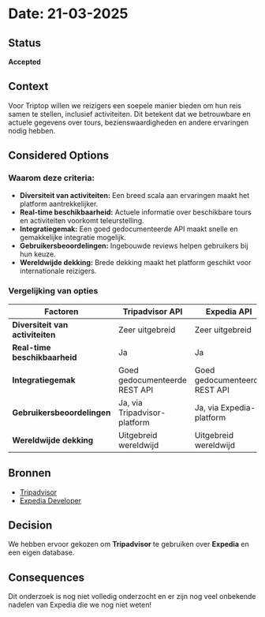 # Date: 21-03-2025

## Status
**Accepted**

## Context
Voor Triptop willen we reizigers een soepele manier bieden om hun reis samen te stellen, inclusief activiteiten. Dit betekent dat we betrouwbare en actuele gegevens over tours, bezienswaardigheden en andere ervaringen nodig hebben.

## Considered Options
### Waarom deze criteria:
- **Diversiteit van activiteiten:** Een breed scala aan ervaringen maakt het platform aantrekkelijker.
- **Real-time beschikbaarheid:** Actuele informatie over beschikbare tours en activiteiten voorkomt teleurstelling.
- **Integratiegemak:** Een goed gedocumenteerde API maakt snelle en gemakkelijke integratie mogelijk.
- **Gebruikersbeoordelingen:** Ingebouwde reviews helpen gebruikers bij hun keuze.
- **Wereldwijde dekking:** Brede dekking maakt het platform geschikt voor internationale reizigers.

### Vergelijking van opties

| Factoren                | Tripadvisor API         | Expedia API         | Eigen database          |
|------------------------|------------------------|---------------------|------------------------|
| **Diversiteit van activiteiten** | Zeer uitgebreid        | Zeer uitgebreid     | Beperkt tot eigen aanbod |
| **Real-time beschikbaarheid** | Ja                     | Ja                  | Nee                    |
| **Integratiegemak**        | Goed gedocumenteerde REST API | Goed gedocumenteerde REST API | Hoge ontwikkelkosten |
| **Gebruikersbeoordelingen**   | Ja, via Tripadvisor-platform | Ja, via Expedia-platform | Afhankelijk van eigen implementatie |
| **Wereldwijde dekking**   | Uitgebreid wereldwijd  | Uitgebreid wereldwijd | Beperkt tot eigen aanbod |

## Bronnen
- [Tripadvisor](https://www.tripadvisor.com/)
- [Expedia Developer](https://developer.expediagroup.com/)

## Decision
We hebben ervoor gekozen om **Tripadvisor** te gebruiken over **Expedia** en een eigen database.

## Consequences
Dit onderzoek is nog niet volledig onderzocht en er zijn nog veel onbekende nadelen van Expedia die we nog niet weten!